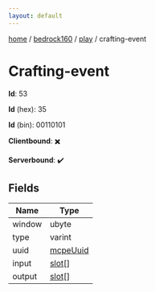 ```yaml
---
layout: default
---
```


[home](/)  /  [bedrock160](/protocol/bedrock160)  /  [play](/protocol/bedrock160/play)  /  crafting-event

# Crafting-event

**Id**: 53

**Id** (hex): 35

**Id** (bin): 00110101

**Clientbound**: ✖️

**Serverbound**: ✔️

## Fields

Name | Type
---|---
window | ubyte
type | varint
uuid | [mcpeUuid](/protocol/bedrock160/types/mcpe-uuid)
input | [slot](/protocol/bedrock160/types/slot)[]
output | [slot](/protocol/bedrock160/types/slot)[]

